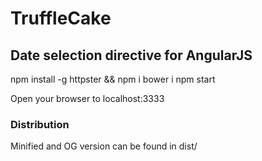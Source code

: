 # TruffleCake
## Date selection directive for AngularJS

  npm install -g httpster && npm i
  bower i
  npm start

Open your browser to localhost:3333

### Distribution
Minified and OG version can be found in dist/

